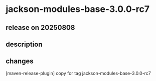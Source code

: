 # jackson-modules-base-3.0.0-rc7

## release on 20250808
## description
## changes
[maven-release-plugin] copy for tag jackson-modules-base-3.0.0-rc7

